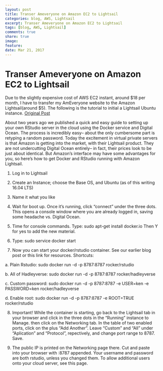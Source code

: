 ```yaml
---
layout: post
title: Transer Ameveryone on Amazon EC2 to Lightsail
categories: blog, AWS, Lightsail
excerpt: Transer Ameveryone on Amazon EC2 to Lightsail
tags: [blog, AWS, Lightsail]
comments: true
share: true
image:
feature:
date: Mar 21, 2017
---
```


# Transer Ameveryone on Amazon EC2 to Lightsail

Due to the slightly expensive cost of AWS EC2 instant, around \$18 per month, I have to transfer my AmEveryone website to the Amazon Lightsail(around \$5). The following is the tutorial to initial a Lightsail Ubuntu instance. [Original Post](http://sas-and-r.blogspot.com/2016/12/rstudio-in-cloud-with-amazon-lightsail.html?utm_source=feedburner&utm_medium=feed&utm_campaign=Feed%3A+SASandR+%28SAS+and+R%29)

About two years ago we published a quick and easy guide to setting up your own RStudio server in the cloud using the Docker service and Digital Ocean. The process is incredibly easy– about the only cumbersome part is retyping a random password. Today the excitement in virtual private servers is that Amazon is getting into the market, with their Lightsail product. They are not undercutting Digital Ocean entirely– in fact, their prices look to be just about identical. But Amazon’s interface may have some advantages for you, so here’s how to get Docker and RStudio running with Amazon Lightsail.

1. Log in to Lightsail

2. Create an Instance; choose the Base OS, and Ubuntu (as of this writing 16.04 LTS)

3. Name it what you like

4. Wait for boot up. Once it’s running, click “connect” under the three dots. This opens a console window where you are already logged in, saving some headache vs. Digital Ocean.

5. Time for console commands. Type: sudo apt-get install docker.io Then Y for yes to add the new material.

6. Type: sudo service docker start

7. Now you can start your docker/rstudio container. See our earlier blog post or this link for resources. Shortcuts:

a. Plain Rstudio: sudo docker run -d -p 8787:8787 rocker/rstudio

b. All of Hadleyverse: sudo docker run -d -p 8787:8787 rocker/hadleyverse

c. Custom password: sudo docker run -d -p 8787:8787 -e USER=ken -e PASSWORD=ken rocker/hadleyverse

d. Enable root: sudo docker run -d -p 8787:8787 -e ROOT=TRUE rocker/rstudio

8. Important! While the container is starting, go back to the Lightsail tab in your browser and click in the three dots in the “Running” instance to Manage. then click on the Networking tab. In the table of two enabled ports, click on the plus “Add Another”. Leave “Custom” and “All” under “Aplication” and “Protocol”, repectively, and change port range to 8787. Save.

9. The public IP is printed on the Networking page there. Cut and paste into your browser with :8787 appended. Your username and password are both rstudio, unless you changed them. To allow additional users onto your cloud server, see this page.